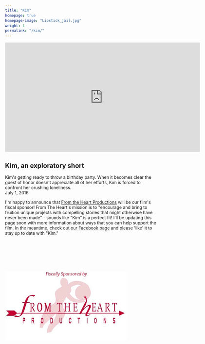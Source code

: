 ```yaml
---
title: "Kim"
homepage: true
homepage-image: "Lipstick_jail.jpg"
weight: 1
permalink: "/kim/"
---
```

<div class="work-container">
<div class="video-container">
<iframe src="https://player.vimeo.com/video/150449191" width="640" height="360" frameborder="0" webkitallowfullscreen mozallowfullscreen allowfullscreen></iframe>
</div>
<div class="video-info">
<div class="video-title">
<h2>Kim, an exploratory short</h2>
</div>
<div class="video-caption">
Kim's getting ready to throw a birthday party. When it becomes clear the guest of honor doesn't appreciate all of her efforts, Kim is forced to confront her crushing loneliness.
</div>
</div>
</div><!-- end of .work-container -->
<div class="col-1" markdown="1">
July 1, 2016<br>

I'm happy to announce that <a href="http://fromtheheartproductions.com">From the Heart Productions</a> will be our film's fiscal sponsor! From The Heart's mission is to "encourage and bring to fruition unique projects with compelling stories that might otherwise have never been made" - sounds like "Kim" is a perfect fit!  I'll be updating this page soon with more information about ways that you can help support the film.  In the meantime, check out <a href="https://www.facebook.com/kimthefilm/?ref=aymt_homepage_panel">our Facebook page</a> and please 'like' it to stay up to date with "Kim."
<br>
<br>
<br>
<br>
<br>
<br>
<br>
<div class="img-left">
<img src="/images/fromtheheartlogo.png" alt="">
</div>
</div>
